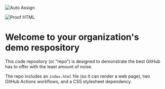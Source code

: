 ![Auto Assign](https://github.com/Sonny-Ethan-Quinn/demo-repository/actions/workflows/auto-assign.yml/badge.svg)

![Proof HTML](https://github.com/Sonny-Ethan-Quinn/demo-repository/actions/workflows/proof-html.yml/badge.svg)

# Welcome to your organization's demo respository
This code repository (or "repo") is designed to demonstrate the best GitHub has to offer with the least amount of noise.

The repo includes an `index.html` file (so it can render a web page), two GitHub Actions workflows, and a CSS stylesheet dependency.
